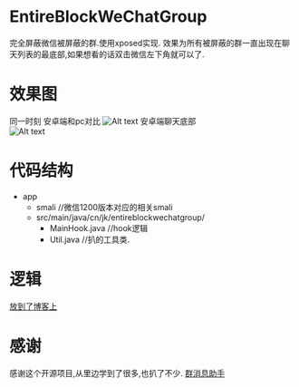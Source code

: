 # EntireBlockWeChatGroup
完全屏蔽微信被屏蔽的群.使用xposed实现.
效果为所有被屏蔽的群一直出现在聊天列表的最底部,如果想看的话双击微信左下角就可以了.
# 效果图 
同一时刻 安卓端和pc对比
![Alt text](../master/app/img/chatCompare.bmp)
安卓端聊天底部  
![Alt text](../master/app/img/chatBottom.jpg)
# 代码结构
* app
  * smali //微信1200版本对应的相关smali
  * src/main/java/cn/jk/entireblockwechatgroup/
    *  MainHook.java //hook逻辑
    *  Util.java //扒的工具类.
    
    
# 逻辑
[放到了博客上](https://hijack2015.github.io/2018/01/03/给微信写个xposed模块/)
# 感谢
感谢这个开源项目,从里边学到了很多,也扒了不少.
[群消息助手](https://github.com/zhudongya123/WechatChatroomHelper)

